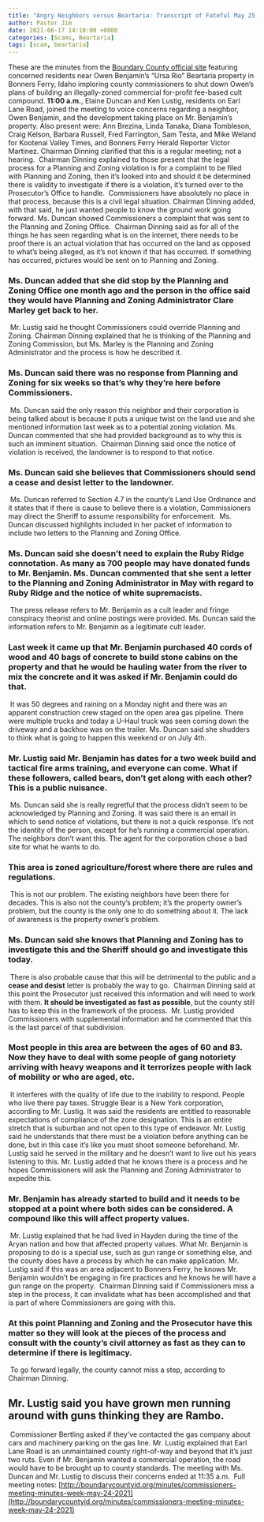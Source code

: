 ```yaml
---
title: "Angry Neighbors versus Beartaria: Transcript of Fateful May 25 Boundary County Commissioners Meeting"
author: Pastor Jim
date: 2021-06-17 14:10:00 +0800
categories: [Scams, Beartaria]
tags: [scam, beartaria]
---
```

 
These are the minutes from the [Boundary County official site](http://boundarycountyid.org/minutes/commissioners-meeting-minutes-week-may-24-2021) featuring concerned residents near Owen Benjamin’s “Ursa Rio” Beartaria property in Bonners Ferry, Idaho imploring county commissioners to shut down Owen’s plans of building an illegally-zoned commercial for-profit fee-based cult compound. 
​
**11:00 a.m.**, Elaine Duncan and Ken Lustig, residents on Earl Lane Road, joined the meeting to voice concerns regarding a neighbor, Owen Benjamin, and the development taking place on Mr. Benjamin’s property. Also present were: Ann Brezina, Linda Tanaka, Diana Tombleson, Craig Kelson, Barbara Russell, Fred Farrington, Sam Testa, and Mike Weland for Kootenai Valley Times, and Bonners Ferry Herald Reporter Victor Martinez. Chairman Dinning clarified that this is a regular meeting; not a hearing. 
​
Chairman Dinning explained to those present that the legal process for a Planning and Zoning violation is for a complaint to be filed with Planning and Zoning, then it’s looked into and should it be determined there is validity to investigate if there is a violation, it’s turned over to the Prosecutor’s Office to handle. 
​
Commissioners have absolutely no place in that process, because this is a civil legal situation. Chairman Dinning added, with that said, he just wanted people to know the ground work going forward. Ms. Duncan showed Commissioners a complaint that was sent to the Planning and Zoning Office.
​
Chairman Dinning said as for all of the things he has seen regarding what is on the internet, there needs to be proof there is an actual violation that has occurred on the land as opposed to what’s being alleged, as it’s not known if that has occurred. If something has occurred, pictures would be sent on to Planning and Zoning. 
​
### Ms. Duncan added that she did stop by the Planning and Zoning Office one month ago and the person in the office said they would have Planning and Zoning Administrator Clare Marley get back to her.
​
Mr. Lustig said he thought Commissioners could override Planning and Zoning. Chairman Dinning explained that he is thinking of the Planning and Zoning Commission, but Ms. Marley is the Planning and Zoning Administrator and the process is how he described it. 
​
### Ms. Duncan said there was no response from Planning and Zoning for six weeks so that’s why they’re here before Commissioners. 
​
Ms. Duncan said the only reason this neighbor and their corporation is being talked about is because it puts a unique twist on the land use and she mentioned information last week as to a potential zoning violation. Ms. Duncan commented that she had provided background as to why this is such an imminent situation.
​
Chairman Dinning said once the notice of violation is received, the landowner is to respond to that notice. 
​
### Ms. Duncan said she believes that Commissioners should send a cease and desist letter to the landowner. 
​
Ms. Duncan referred to Section 4.7 in the county’s Land Use Ordinance and it states that if there is cause to believe there is a violation, Commissioners may direct the Sheriff to assume responsibility for enforcement. 
​
Ms. Duncan discussed highlights included in her packet of information to include two letters to the Planning and Zoning Office. 
​
### Ms. Duncan said she doesn’t need to explain the Ruby Ridge connotation. As many as 700 people may have donated funds to Mr. Benjamin. Ms. Duncan commented that she sent a letter to the Planning and Zoning Administrator in May with regard to Ruby Ridge and the notice of white supremacists. 
​
The press release refers to Mr. Benjamin as a cult leader and fringe conspiracy theorist and online postings were provided. Ms. Duncan said the information refers to Mr. Benjamin as a legitimate cult leader. 
​
### Last week it came up that Mr. Benjamin purchased 40 cords of wood and 40 bags of concrete to build stone cabins on the property and that he would be hauling water from the river to mix the concrete and it was asked if Mr. Benjamin could do that. 
​
It was 50 degrees and raining on a Monday night and there was an apparent construction crew staged on the open area gas pipeline. There were multiple trucks and today a U-Haul truck was seen coming down the driveway and a backhoe was on the trailer. Ms. Duncan said she shudders to think what is going to happen this weekend or on July 4th.
​
### Mr. Lustig said Mr. Benjamin has dates for a two week build and tactical fire arms training, and everyone can come. What if these followers, called bears, don’t get along with each other? This is a public nuisance. 
​
Ms. Duncan said she is really regretful that the process didn’t seem to be acknowledged by Planning and Zoning. It was said there is an email in which to send notice of violations, but there is not a quick response. It’s not the identity of the person, except for he’s running a commercial operation. The neighbors don’t want this. The agent for the corporation chose a bad site for what he wants to do. 
​
### This area is zoned agriculture/forest where there are rules and regulations. 
​
This is not our problem. The existing neighbors have been there for decades. This is also not the county’s problem; it’s the property owner’s problem, but the county is the only one to do something about it. The lack of awareness is the property owner’s problem. 
​
### Ms. Duncan said she knows that Planning and Zoning has to investigate this and the Sheriff should go and investigate this today. 
​
There is also probable cause that this will be detrimental to the public and a **cease and desist** letter is probably the way to go.
​
Chairman Dinning said at this point the Prosecutor just received this information and will need to work with them. **It should be investigated as fast as possible**, but the county still has to keep this in the framework of the process.
​
Mr. Lustig provided Commissioners with supplemental information and he commented that this is the last parcel of that subdivision. 
​
### Most people in this area are between the ages of 60 and 83. Now they have to deal with some people of gang notoriety arriving with heavy weapons and it terrorizes people with lack of mobility or who are aged, etc. 
​
It interferes with the quality of life due to the inability to respond. People who live there pay taxes. Struggle Bear is a New York corporation, according to Mr. Lustig. It was said the residents are entitled to reasonable expectations of compliance of the zone designation. This is an entire stretch that is suburban and not open to this type of endeavor. Mr. Lustig said he understands that there must be a violation before anything can be done, but in this case it’s like you must shoot someone beforehand. Mr. Lustig said he served in the military and he doesn’t want to live out his years listening to this. Mr. Lustig added that he knows there is a process and he hopes Commissioners will ask the Planning and Zoning Administrator to expedite this. 
​
### Mr. Benjamin has already started to build and it needs to be stopped at a point where both sides can be considered. A compound like this will affect property values. 
​
Mr. Lustig explained that he had lived in Hayden during the time of the Aryan nation and how that affected property values. What Mr. Benjamin is proposing to do is a special use, such as gun range or something else, and the county does have a process by which he can make application. Mr. Lustig said if this was an area adjacent to Bonners Ferry, he knows Mr. Benjamin wouldn’t be engaging in fire practices and he knows he will have a gun range on the property.
​
Chairman Dinning said if Commissioners miss a step in the process, it can invalidate what has been accomplished and that is part of where Commissioners are going with this. 
​
### At this point Planning and Zoning and the Prosecutor have this matter so they will look at the pieces of the process and consult with the county’s civil attorney as fast as they can to determine if there is legitimacy. 
​
To go forward legally, the county cannot miss a step, according to Chairman Dinning.
​
## Mr. Lustig said you have grown men running around with guns thinking they are Rambo. 
​
Commissioner Bertling asked if they’ve contacted the gas company about cars and machinery parking on the gas line. Mr. Lustig explained that Earl Lane Road is an unmaintained county right-of-way and beyond that it’s just two ruts. Even if Mr. Benjamin wanted a commercial operation, the road would have to be brought up to county standards.
​
The meeting with Ms. Duncan and Mr. Lustig to discuss their concerns ended at 11:35 a.m.
​
Full meeting notes: [http://boundarycountyid.org/minutes/commissioners-meeting-minutes-week-may-24-2021](http://boundarycountyid.org/minutes/commissioners-meeting-minutes-week-may-24-2021)

